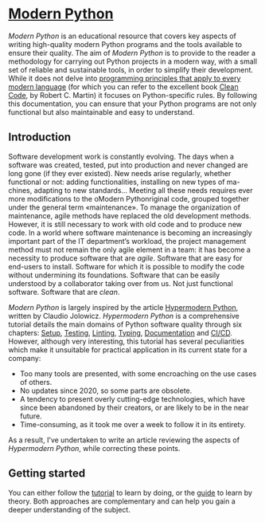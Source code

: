 # [Modern Python](https://github.com/le-chartreux/modern-python/)

*Modern Python* is an educational resource that covers key aspects of writing high-quality modern Python programs and the tools available to ensure their quality.
The aim of *Modern Python* is to provide to the reader a methodology for carrying out Python projects in a modern way, with a small set of reliable and sustainable tools, in order to simplify their development.
While it does not delve into [programming principles that apply to every modern language](https://en.wikipedia.org/wiki/Category:Programming_principles) (for which you can refer to the excellent book [Clean Code](https://www.pearson.com/en-us/subject-catalog/p/clean-code-a-handbook-of-agile-software-craftsmanship/P200000009044?view=educator), by Robert C. Martin) it focuses on Python-specific rules.
By following this documentation, you can ensure that your Python programs are not only functional but also maintainable and easy to understand.

## Introduction

Software development work is constantly evolving.
The days when a software was created, tested, put into production and never changed are long gone (if they ever existed).
New needs arise regularly, whether functional or not: adding functionalities, installing on new types of ma-
chines, adapting to new standards...
Meeting all these needs requires ever more modifications to the oModern Pythonriginal code, grouped together under the general term «maintenance».
To manage the organization of maintenance, agile methods have replaced the old development methods.
However, it is still necessary to work with old code and to produce new code.
In a world where software maintenance is becoming an increasingly important part of the IT department’s workload, the project management method must not remain the only agile element in a team: it has become a necessity to produce software that are *agile*.
Software that are easy for end-users to install.
Software for which it is possible to modify the code without undermining its foundations.
Software that can be easily understood by a collaborator taking over from us.
Not just functional software.
Software that are *clean*.

*Modern Python* is largely inspired by the article [Hypermodern Python](https://cjolowicz.github.io/posts/hypermodern-python-01-setup/), written by Claudio Jolowicz.
*Hypermodern Python* is a comprehensive tutorial details the main domains of Python software quality through six chapters: [Setup](https://cjolowicz.github.io/posts/hypermodern-python-01-setup/), [Testing](https://cjolowicz.github.io/posts/hypermodern-python-02-testing/), [Linting](https://cjolowicz.github.io/posts/hypermodern-python-03-linting/), [Typing](https://cjolowicz.github.io/posts/hypermodern-python-04-typing/), [Documentation](https://cjolowicz.github.io/posts/hypermodern-python-05-documentation/) and [CI/CD](https://cjolowicz.github.io/posts/hypermodern-python-06-ci-cd/).
However, although very interesting, this tutorial has several peculiarities which make it unsuitable for practical application in its current state for a company:

- Too many tools are presented, with some encroaching on the use cases of others.
- No updates since 2020, so some parts are obsolete.
- A tendency to present overly cutting-edge technologies, which have since been abandoned by their creators, or are likely to be in the near future.
- Time-consuming, as it took me over a week to follow it in its entirety.

As a result, I’ve undertaken to write an article reviewing the aspects of *Hypermodern Python*, while correcting these points.

## Getting started

You can either follow the [tutorial](tutorial/README.md) to learn by doing, or the [guide](guide/README.md) to learn by theory.
Both approaches are complementary and can help you gain a deeper understanding of the subject.
